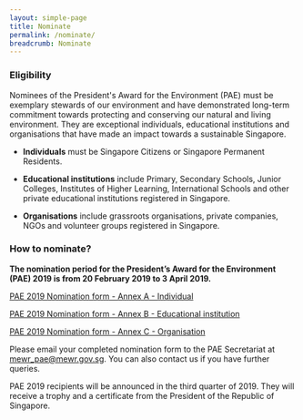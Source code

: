 ```yaml
---
layout: simple-page
title: Nominate
permalink: /nominate/
breadcrumb: Nominate
---
```


### Eligibility

Nominees of the President's Award for the Environment (PAE) must be exemplary stewards of our environment and have demonstrated long-term commitment towards protecting and conserving our natural and living environment. They are exceptional individuals, educational institutions and organisations that have made an impact towards a sustainable Singapore.

* **Individuals** must be Singapore Citizens or Singapore Permanent Residents.

* **Educational institutions** include Primary, Secondary Schools, Junior Colleges, Institutes of Higher Learning, International Schools and other private educational institutions registered in Singapore.

* **Organisations** include grassroots organisations, private companies, NGOs and volunteer groups registered in Singapore.

### How to nominate?

**The nomination period for the President’s Award for the Environment (PAE) 2019 is from 20 February 2019 to 3 April 2019.**

[PAE 2019 Nomination form - Annex A - Individual](https://www.mewr.gov.sg/docs/default-source/default-document-library/pae-2019-nomination-form---annex-a---individuala7a3823af22f6eceb9b0ff0000fcc945.docx)

[PAE 2019 Nomination form - Annex B - Educational institution](https://www.mewr.gov.sg/docs/default-source/default-document-library/pae-2019-nomination-form---annex-b---educational-institutionefa2823af22f6eceb9b0ff0000fcc945.docx)

[PAE 2019 Nomination form - Annex C - Organisation](https://www.mewr.gov.sg/docs/default-source/default-document-library/pae-2019-nomination-form---annex-c---organisationcaa2823af22f6eceb9b0ff0000fcc945.docx)

Please email your completed nomination form to the PAE Secretariat at <mewr_pae@mewr.gov.sg>. You can also contact us if you have further queries.

PAE 2019 recipients will be announced in the third quarter of 2019. They will receive a trophy and a certificate from the President of the Republic of Singapore.
